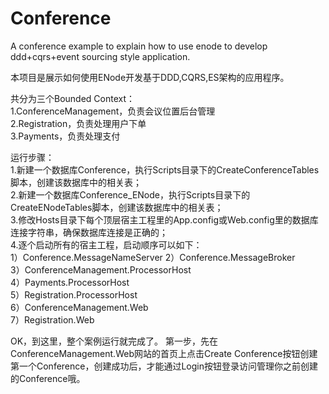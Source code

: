 ﻿Conference
==========

A conference example to explain how to use enode to develop ddd+cqrs+event sourcing style application.  

本项目是展示如何使用ENode开发基于DDD,CQRS,ES架构的应用程序。  

共分为三个Bounded Context：  
1.ConferenceManagement，负责会议位置后台管理  
2.Registration，负责处理用户下单  
3.Payments，负责处理支付  

运行步骤：  
1.新建一个数据库Conference，执行Scripts目录下的CreateConferenceTables脚本，创建该数据库中的相关表；  
2.新建一个数据库Conference_ENode，执行Scripts目录下的CreateENodeTables脚本，创建该数据库中的相关表；  
3.修改Hosts目录下每个顶层宿主工程里的App.config或Web.config里的数据库连接字符串，确保数据库连接是正确的；  
4.逐个启动所有的宿主工程，启动顺序可以如下：  
1）Conference.MessageNameServer
2）Conference.MessageBroker  
3）ConferenceManagement.ProcessorHost  
4）Payments.ProcessorHost  
5）Registration.ProcessorHost  
6）ConferenceManagement.Web  
7）Registration.Web  

OK，到这里，整个案例运行就完成了。
第一步，先在ConferenceManagement.Web网站的首页上点击Create Conference按钮创建第一个Conference，创建成功后，才能通过Login按钮登录访问管理你之前创建的Conference哦。
